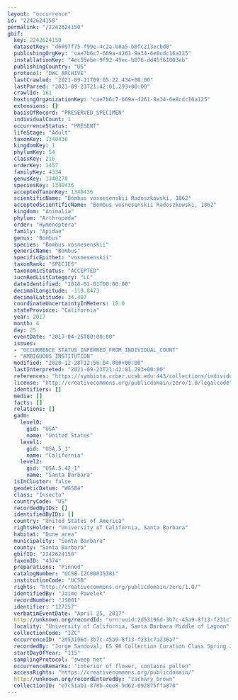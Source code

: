 ```yaml
---
layout: "occurrence"
id: "2242624150"
permalink: "/2242624150"
gbif:
  key: 2242624150
  datasetKey: "d6097f75-f99e-4c2a-b8a5-b0fc213ecbd0"
  publishingOrgKey: "cae7b6c7-669a-4261-9a34-6e8cdc16a125"
  installationKey: "4ec55ebe-9f92-45ec-b076-dd45f61003ab"
  publishingCountry: "US"
  protocol: "DWC_ARCHIVE"
  lastCrawled: "2021-09-11T09:05:22.434+00:00"
  lastParsed: "2021-09-23T21:42:01.293+00:00"
  crawlId: 161
  hostingOrganizationKey: "cae7b6c7-669a-4261-9a34-6e8cdc16a125"
  extensions: {}
  basisOfRecord: "PRESERVED_SPECIMEN"
  individualCount: 1
  occurrenceStatus: "PRESENT"
  lifeStage: "Adult"
  taxonKey: 1340436
  kingdomKey: 1
  phylumKey: 54
  classKey: 216
  orderKey: 1457
  familyKey: 4334
  genusKey: 1340278
  speciesKey: 1340436
  acceptedTaxonKey: 1340436
  scientificName: "Bombus vosnesenskii Radoszkowski, 1862"
  acceptedScientificName: "Bombus vosnesenskii Radoszkowski, 1862"
  kingdom: "Animalia"
  phylum: "Arthropoda"
  order: "Hymenoptera"
  family: "Apidae"
  genus: "Bombus"
  species: "Bombus vosnesenskii"
  genericName: "Bombus"
  specificEpithet: "vosnesenskii"
  taxonRank: "SPECIES"
  taxonomicStatus: "ACCEPTED"
  iucnRedListCategory: "LC"
  dateIdentified: "2018-01-01T00:00:00"
  decimalLongitude: -119.8473
  decimalLatitude: 34.407
  coordinateUncertaintyInMeters: 10.0
  stateProvince: "California"
  year: 2017
  month: 4
  day: 25
  eventDate: "2017-04-25T00:00:00"
  issues:
  - "OCCURRENCE_STATUS_INFERRED_FROM_INDIVIDUAL_COUNT"
  - "AMBIGUOUS_INSTITUTION"
  modified: "2020-12-28T12:56:04.000+00:00"
  lastInterpreted: "2021-09-23T21:42:01.293+00:00"
  references: "https://symbiota.ccber.ucsb.edu:443/collections/individual/index.php?occid=127257"
  license: "http://creativecommons.org/publicdomain/zero/1.0/legalcode"
  identifiers: []
  media: []
  facts: []
  relations: []
  gadm:
    level0:
      gid: "USA"
      name: "United States"
    level1:
      gid: "USA.5_1"
      name: "California"
    level2:
      gid: "USA.5.42_1"
      name: "Santa Barbara"
  isInCluster: false
  geodeticDatum: "WGS84"
  class: "Insecta"
  countryCode: "US"
  recordedByIDs: []
  identifiedByIDs: []
  country: "United States of America"
  rightsHolder: "University of California, Santa Barbara"
  habitat: "Dune area"
  municipality: "Santa Barbara"
  county: "Santa Barbara"
  gbifID: "2242624150"
  taxonID: "4374"
  preparations: "Pinned"
  catalogNumber: "UCSB-IZC00035301"
  institutionCode: "UCSB"
  rights: "http://creativecommons.org/publicdomain/zero/1.0/"
  identifiedBy: "Jaime Pawelek"
  recordNumber: "JS001"
  identifier: "127257"
  verbatimEventDate: "April 25, 2017"
  http://unknown.org/recordId: "urn:uuid:2d53196d-3b7c-45a9-8f13-f231c7a236a7"
  locality: "University of California, Santa Barbara Middle of Lagoon"
  collectionCode: "IZC"
  occurrenceID: "2d53196d-3b7c-45a9-8f13-f231c7a236a7"
  recordedBy: "Jorge Sandoval; ES 96 Collection Curation Class Spring 2017"
  startDayOfYear: "115"
  samplingProtocol: "sweep net"
  occurrenceRemarks: "interior of flower, contains pollen"
  accessRights: "https://creativecommons.org/publicdomain/"
  http://unknown.org/recordEnteredBy: "zachary_brown"
  collectionID: "e7c51ab1-870b-4ee8-9d62-092875ffa870"
---
```

